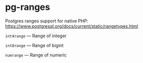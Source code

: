 # pg-ranges
Postgres ranges support for native PHP:
https://www.postgresql.org/docs/current/static/rangetypes.html

``int4range`` — Range of integer

``int8range`` — Range of bigint

``numrange`` — Range of numeric

